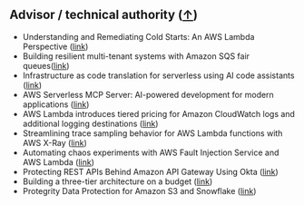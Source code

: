 ## Advisor / technical authority ([↑](#top))

- Understanding and Remediating Cold Starts: An AWS Lambda Perspective ([link](https://aws.amazon.com/blogs/compute/understanding-and-remediating-cold-starts-an-aws-lambda-perspective/))
- Building resilient multi-tenant systems with Amazon SQS fair queues([link](https://aws.amazon.com/blogs/compute/building-resilient-multi-tenant-systems-with-amazon-sqs-fair-queues/))
- Infrastructure as code translation for serverless using AI code assistants ([link](https://aws.amazon.com/blogs/compute/infrastructure-as-code-translation-for-serverless-using-ai-code-assistants/))
- AWS Serverless MCP Server: AI-powered development for modern applications ([link](https://aws.amazon.com/blogs/compute/introducing-aws-serverless-mcp-server-ai-powered-development-for-modern-applications/))
- AWS Lambda introduces tiered pricing for Amazon CloudWatch logs and additional logging destinations ([link](https://aws.amazon.com/blogs/compute/aws-lambda-introduces-tiered-pricing-for-amazon-cloudwatch-logs-and-additional-logging-destinations/))
- Streamlining trace sampling behavior for AWS Lambda functions with AWS X-Ray ([link](https://aws.amazon.com/blogs/compute/streamlining-trace-sampling-behavior-for-aws-lambda-functions-with-aws-x-ray/))
- Automating chaos experiments with AWS Fault Injection Service and AWS Lambda ([link](https://aws.amazon.com/blogs/compute/automating-chaos-experiments-with-aws-fault-injection-service-and-aws-lambda/))
- Protecting REST APIs Behind Amazon API Gateway Using Okta ([link](https://auth0.com/blog/protecting-rest-apis-behind-aws-api-gateway/))
- Building a three-tier architecture on a budget ([link](https://aws.amazon.com/blogs/architecture/building-a-three-tier-architecture-on-a-budget/))
- Protegrity Data Protection for Amazon S3 and Snowflake ([link](https://docs.aws.amazon.com/architecture-diagrams/latest/protegrity-data-protection-for-amazon-s3-and-snowflake/protegrity-data-protection-for-amazon-s3-and-snowflake.html))

